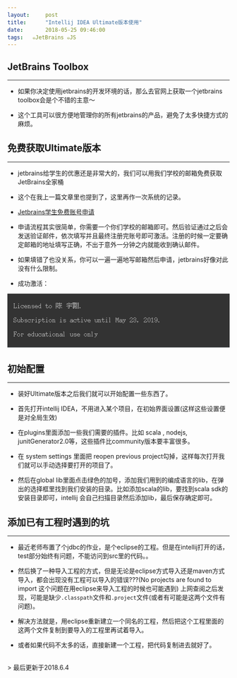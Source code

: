 ```yaml
---
layout:     post
title:      "Intellij IDEA Ultimate版本使用"
date:       2018-05-25 09:46:00
tags:   ๑JetBrains ๑JS
---
```


## JetBrains Toolbox
---

- 如果你决定使用jetbrains的开发环境的话，那么去官网上获取一个jetbrains toolbox会是个不错的主意～

- 这个工具可以很方便地管理你的所有jetbrains的产品，避免了太多快捷方式的麻烦。

## 免费获取Ultimate版本
---

- jetbrains给学生的优惠还是非常大的，我们可以用我们学校的邮箱免费获取JetBrains全家桶

- 这个在我上一篇文章里也提到了，这里再作一次系统的记录。

- [Jetbrains学生免费账号申请](https://sales.jetbrains.com/hc/zh-cn/articles/207154369-%E5%AD%A6%E7%94%9F%E6%8E%88%E6%9D%83%E7%94%B3%E8%AF%B7%E6%96%B9%E5%BC%8F)

- 申请流程其实很简单，你需要一个你们学校的邮箱即可。然后验证通过之后会发送验证邮件，依次填写并且最终注册完账号即可激活。注册的时候一定要确定邮箱的地址填写正确，不出于意外一分钟之内就能收到确认邮件。

- 如果填错了也没关系，你可以一遍一遍地写邮箱然后申请，jetbrains好像对此没有什么限制。

- 成功激活：

![](/images/node.js/info.png)

## 初始配置
---

- 装好Ultimate版本之后我们就可以开始配置一些东西了。

- 首先打开intellij IDEA，不用进入某个项目，在初始界面设置(这样这些设置便是对全局生效)

- 在plugins里面添加一些我们需要的插件。比如 scala , nodejs, junitGenerator2.0等，这些插件比community版本要丰富很多。

- 在 system settings 里面把 reopen previous project勾掉，这样每次打开我们就可以手动选择要打开的项目了。

- 然后在global lib里面点击绿色的加号，添加我们用到的编成语言的lib，在弹出的选择框里找到我们安装的目录。比如添加scala的lib，要找到scala sdk的安装目录即可，intellij 会自己扫描目录然后添加lib，最后保存确定即可。

## 添加已有工程时遇到的坑
---

- 最近老师布置了个jdbc的作业，是个eclipse的工程。但是在intellij打开的话，test部分始终有问题，不能访问到src里的代码。。

- 然后换了一种导入工程的方式，但是无论是eclipse方式导入还是maven方式导入，都会出现没有工程可以导入的错误???(No projects are found to import 这个问题在用eclipse来导入工程的时候也可能遇到) 上网查阅之后发现，可能是缺少`.classpath`文件和`.project`文件(或者有可能是这两个文件有问题)。

- 解决方法就是，用eclipse重新建立一个同名的工程，然后把这个工程里面的这两个文件复制到要导入的工程里再试着导入。

- 或者如果代码不太多的话，直接新建一个工程，把代码复制进去就好了。
















<br>
> 最后更新于2018.6.4
